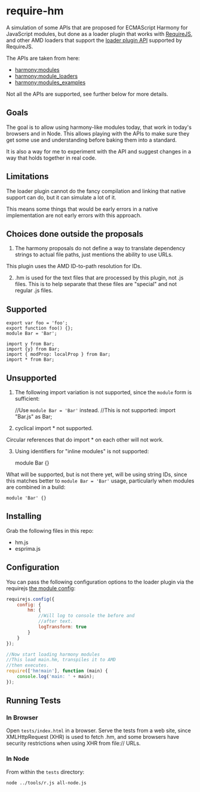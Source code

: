 # require-hm

A simulation of some APIs that are proposed for ECMAScript Harmony for
JavaScript modules, but done as a loader plugin that works with
[RequireJS](http://requirejs.org), and other AMD loaders that support
the [loader plugin API](http://requirejs.org/docs/plugins.html) supported by
RequireJS.

The APIs are taken from here:

* [harmony:modules](http://wiki.ecmascript.org/doku.php?id=harmony:modules)
* [harmony:module_loaders](http://wiki.ecmascript.org/doku.php?id=harmony:module_loaders)
* [harmony:modules_examples](http://wiki.ecmascript.org/doku.php?id=harmony:modules_examples)

Not all the APIs are supported, see further below for more details.

## Goals

The goal is to allow using harmony-like modules today, that work in today's
browsers and in Node. This allows playing with the APIs to make sure
they get some use and understanding before baking them into a standard.

It is also a way for me to experiment with the API and suggest changes in a way
that holds together in real code.

## Limitations

The loader plugin cannot do the fancy compilation and linking that native
support can do, but it can simulate a lot of it.

This means some things that would be early errors in a native implementation are
not early errors with this approach.

## Choices done outside the proposals

1) The harmony proposals do not define a way to translate dependency strings to
actual file paths, just mentions the ability to use URLs.

This plugin uses the AMD ID-to-path resolution for IDs.

2) .hm is used for the text files that are processed by this plugin, not .js
files. This is to help separate that these files are "special" and not regular
.js files.

## Supported

    export var foo = 'foo';
    export function foo() {};
    module Bar = 'Bar';

    import y from Bar;
    import {y} from Bar;
    import { modProp: localProp } from Bar;
    import * from Bar;

## Unsupported

1) The following import variation is not supported, since the `module` form
is sufficient:

    //Use `module Bar = 'Bar'` instead.
    //This is not supported:
    import "Bar.js" as Bar;

2) cyclical import * not supported.

Circular references that do import * on each other will not work.

3) Using identifiers for "inline modules" is not supported:

    module Bar {}

What will be supported, but is not there yet, will be using string IDs,
since this matches better to `module Bar = 'Bar'` usage, particularly when
modules are combined in a build:

    module 'Bar' {}

## Installing

Grab the following files in this repo:

* hm.js
* esprima.js

## Configuration

You can pass the following configuration options to the loader plugin
via the requirejs
[the module config](http://requirejs.org/docs/api.html#config-moduleconfig):

```javascript
requirejs.config({
    config: {
        hm: {
            //Will log to console the before and
            //after text.
            logTransform: true
        }
    }
});

//Now start loading harmony modules
//This load main.hm, transpiles it to AMD
//then executes.
require(['hm!main'], function (main) {
    console.log('main: ' + main);
});
```

## Running Tests

### In Browser

Open `tests/index.html` in a browser. Serve the tests from a web site,
since XMLHttpRequest (XHR) is used to fetch .hm, and some browsers have security
restrictions when using XHR from file:// URLs.

### In Node

From within the `tests` directory:

    node ../tools/r.js all-node.js

